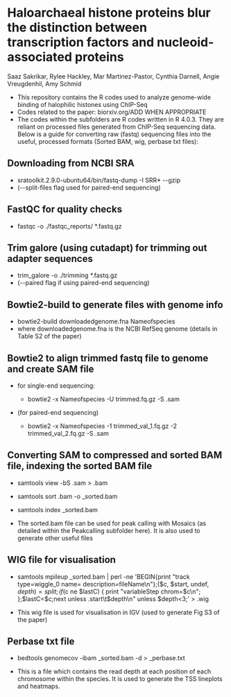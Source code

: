 # Haloarchaeal histone proteins blur the distinction between transcription factors and nucleoid-associated proteins
Saaz Sakrikar, Rylee Hackley, Mar Martinez-Pastor, Cynthia Darnell, Angie Vreugdenhil, Amy Schmid

* This repository contains the R codes used to analyze genome-wide binding of halophilic histones using ChIP-Seq
* Codes related to the paper: biorxiv.org/ADD WHEN APPROPRIATE
* The codes within the subfolders are R codes written in R 4.0.3. They are reliant on processed files generated from ChIP-Seq sequencing data. Below is a guide for converting raw (fastq) sequencing files into the useful, processed formats (Sorted BAM, wig, perbase txt files):

## Downloading from NCBI SRA

* sratoolkit.2.9.0-ubuntu64/bin/fastq-dump -I  SRR* --gzip
* (--split-files flag used for paired-end sequencing)


## FastQC for quality checks

* fastqc -o ./fastqc_reports/ *.fastq.gz


## Trim galore (using cutadapt) for trimming out adapter sequences

* trim_galore -o ./trimming *.fastq.gz
* (--paired flag if using paired-end sequencing)


## Bowtie2-build to generate files with genome info

* bowtie2-build downloadedgenome.fna Nameofspecies
* where downloadedgenome.fna is the NCBI RefSeq genome (details in Table S2 of the paper)


## Bowtie2 to align trimmed fastq file to genome and create SAM file 
* for single-end sequencing:

  * bowtie2 -x Nameofspecies -U trimmed.fq.gz -S .sam

* (for paired-end sequencing)

  * bowtie2 -x Nameofspecies -1 trimmed_val_1.fq.gz -2 trimmed_val_2.fq.gz -S .sam


## Converting SAM to compressed and sorted BAM file, indexing the sorted BAM file

* samtools view -bS .sam > .bam

* samtools sort .bam -o _sorted.bam

* samtools index _sorted.bam

* The sorted.bam file can be used for peak calling with Mosaics (as detailed within the Peakcalling subfolder here). It is also used to generate other useful files


## WIG file for visualisation

* samtools mpileup _sorted.bam | perl -ne 'BEGIN{print "track type=wiggle_0 name= description=fileName\n"};($c, $start, undef, $depth) = split; if ($c ne $lastC) { print "variableStep chrom=$c\n"; };$lastC=$c;next unless $. % 10 ==0;print "$start\t$depth\n" unless $depth<3;'  > .wig

* This wig file is used for visualisation in IGV (used to generate Fig S3 of the paper)


## Perbase txt file

* bedtools genomecov -ibam _sorted.bam -d > _perbase.txt

* This is a file which contains the read depth at each position of each chromosome within the species. It is used to generate the TSS lineplots and heatmaps.
